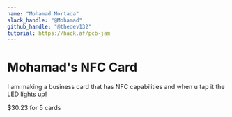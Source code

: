 ```yaml
---
name: "Mohamad Mortada"
slack_handle: "@Mohamad"
github_handle: "@thedev132"
tutorial: https://hack.af/pcb-jam
---
```


# Mohamad's NFC Card

<!-- Describe your board in 2-3 sentences. What are you making? What will it do? -->

I am making a business card that has NFC capabilities and when u tap it the LED lights up!

<!-- How much is it going to cost? -->

$30.23 for 5 cards
